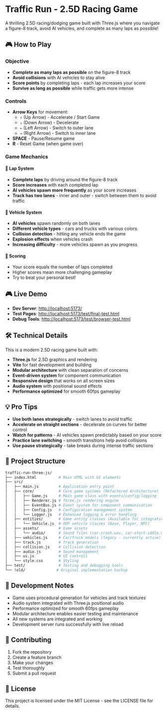 # Traffic Run - 2.5D Racing Game

A thrilling 2.5D racing/dodging game built with Three.js where you navigate a figure-8 track, avoid AI vehicles, and complete as many laps as possible!

## 🎮 How to Play

### Objective
- **Complete as many laps as possible** on the figure-8 track
- **Avoid collisions** with AI vehicles to stay alive
- **Score points** by completing laps - each lap increases your score
- **Survive as long as possible** while traffic gets more intense

### Controls
- **Arrow Keys** for movement:
  - `↑` (Up Arrow) - Accelerate / Start Game
  - `↓` (Down Arrow) - Decelerate
  - `←` (Left Arrow) - Switch to outer lane
  - `→` (Right Arrow) - Switch to inner lane
- **SPACE** - Pause/Resume game
- **R** - Reset Game (when game over)

### Game Mechanics

#### 🏁 Lap System
- **Complete laps** by driving around the figure-8 track
- **Score increases** with each completed lap
- **AI vehicles spawn more frequently** as your score increases
- **Track has two lanes** - inner and outer - switch between them to avoid traffic

#### 🚗 Vehicle System
- **AI vehicles** spawn randomly on both lanes
- **Different vehicle types** - cars and trucks with various colors
- **Collision detection** - hitting any vehicle ends the game
- **Explosion effects** when vehicles crash
- **Increasing difficulty** - more vehicles spawn as you progress

#### 🎯 Scoring
- Your score equals the number of laps completed
- Higher scores mean more challenging gameplay
- Try to beat your personal best!

## 🎮 Live Demo

- **Dev Server**: <http://localhost:5173/>
- **Test Pages**: <http://localhost:5173/test/final-test.html>
- **Debug Tools**: <http://localhost:5173/test/browser-test.html>

## 🛠️ Technical Details

This is a modern 2.5D racing game built with:
- **Three.js** for 2.5D graphics and rendering
- **Vite** for fast development and building
- **Modular architecture** with clean separation of concerns
- **Event-driven system** for component communication
- **Responsive design** that works on all screen sizes
- **Audio system** with positional sound effects
- **Performance optimized** for smooth 60fps gameplay

## 💡 Pro Tips

- **Use both lanes strategically** - switch lanes to avoid traffic
- **Accelerate on straight sections** - decelerate on curves for better control
- **Watch for patterns** - AI vehicles spawn predictably based on your score
- **Practice lane switching** - smooth transitions help avoid collisions
- **Use pause strategically** - take breaks during intense traffic sections

## 📁 Project Structure

```bash
traffic-run-three-js/
├── index.html          # Main HTML with UI elements
├── src/
│   ├── main.js         # Application entry point
│   ├── core/           # Core game systems (Refactored Architecture)
│   │   ├── Game.js     # Main game class with events/config/logging
│   │   ├── Renderer.js # Three.js rendering engine
│   │   ├── EventBus.js # Event system for component communication
│   │   ├── Config.js   # Configuration management system
│   │   └── Logger.js   # Enhanced logging & error handling
│   ├── entities/       # Game entity classes (Available for integration)
│   │   └── Vehicle.js  # OOP vehicle classes (Base, Player, NPC)
│   ├── assets/         # Game assets
│   │   └── audio/      # Sound files (car-crash.wav, car-start-iddle.wav)
│   ├── vehicles.js     # Car/Truck models (legacy - currently active)
│   ├── track.js        # Track generation
│   ├── collision.js    # Collision detection
│   ├── audio.js        # Sound management
│   ├── ui.js           # UI controls
│   └── style.css       # Styling
├── test/               # Testing and debugging tools
└── !old/              # Original implementation backup
```

## 📝 Development Notes

- Game uses procedural generation for vehicles and track textures
- Audio system integrated with Three.js positional audio
- Performance optimized for smooth 60fps gameplay
- Modular architecture enables easier testing and maintenance
- All new systems are integrated and working
- Development server runs successfully with live reload

## 🤝 Contributing
1. Fork the repository
2. Create a feature branch
3. Make your changes
4. Test thoroughly
5. Submit a pull request

## 📄 License
This project is licensed under the MIT License - see the LICENSE file for details.
